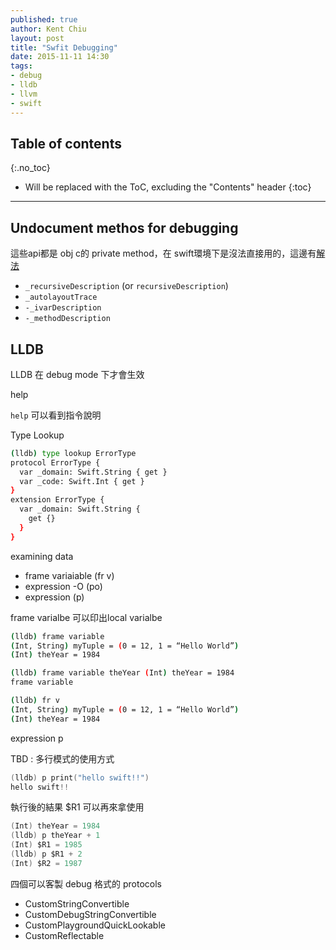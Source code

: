 ```yaml
---
published: true
author: Kent Chiu
layout: post
title: "Swfit Debugging"
date: 2015-11-11 14:30
tags: 
- debug
- lldb
- llvm
- swift
---
```


## Table of contents
{:.no_toc}

* Will be replaced with the ToC, excluding the "Contents" header
{:toc}


----------------------------------------------------------------



## Undocument methos for debugging

這些api都是 obj c的 private method，在 swift環境下是沒法直接用的，這邊有[解法](https://medium.com/ios-os-x-development/auto-layout-debugging-in-swift-93bcd21a4abf)

- `_recursiveDescription` (or `recursiveDescription`)
- `_autolayoutTrace`
- `-_ivarDescription`
- `-_methodDescription`


## LLDB

LLDB 在 debug mode 下才會生效

help 

`help` 可以看到指令說明

Type Lookup

```bash
(lldb) type lookup ErrorType
protocol ErrorType {
  var _domain: Swift.String { get }
  var _code: Swift.Int { get }
}
extension ErrorType {
  var _domain: Swift.String {
    get {}
  }
}
```

examining data

- frame variaiable (fr v)
- expression -O (po)
- expression (p)
 
 frame varialbe 可以印出local varialbe

```bash
(lldb) frame variable
(Int, String) myTuple = (0 = 12, 1 = “Hello World”)
(Int) theYear = 1984

(lldb) frame variable theYear (Int) theYear = 1984
frame variable

(lldb) fr v
(Int, String) myTuple = (0 = 12, 1 = “Hello World”)
(Int) theYear = 1984
```

expression p

TBD : 多行模式的使用方式

```swift
(lldb) p print("hello swift!!")
hello swift!!
```
執行後的結果 $R1 可以再來拿使用

```swift
(Int) theYear = 1984
(lldb) p theYear + 1
(Int) $R1 = 1985
(lldb) p $R1 + 2
(Int) $R2 = 1987
```


四個可以客製 debug 格式的 protocols
- CustomStringConvertible
- CustomDebugStringConvertible 
- CustomPlaygroundQuickLookable 
- CustomReflectable









